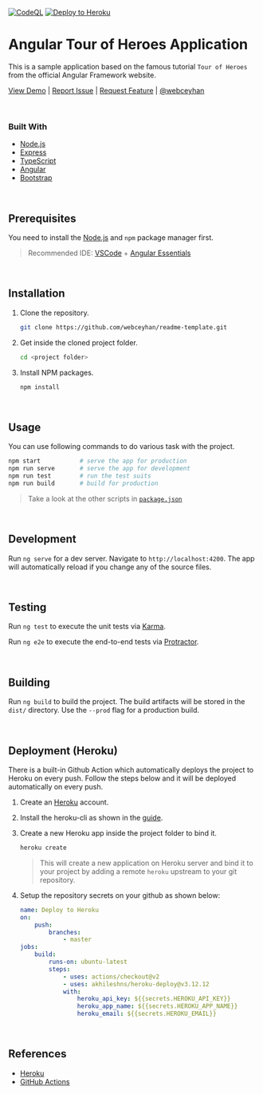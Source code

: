 <!-- AUTOMATION BADGES -->

[![CodeQL](https://github.com/webceyhan/ng-heroes/actions/workflows/codeql-analysis.yml/badge.svg)](https://github.com/webceyhan/ng-heroes/actions/workflows/codeql-analysis.yml)
[![Deploy to Heroku](https://github.com/webceyhan/ng-heroes/actions/workflows/heroku.yml/badge.svg)](https://github.com/webceyhan/ng-heroes/actions/workflows/heroku.yml)

<!-- HEADER ///////////////////////////////////////////////////////////// -->

# Angular Tour of Heroes Application

This is a sample application based on the famous tutorial `Tour of Heroes` from the official Angular Framework website.

[View Demo](https://webceyhan-ng-heroes.herokuapp.com) |
[Report Issue](https://github.com/webceyhan/ng-heroes/issues) |
[Request Feature](https://github.com/webceyhan/ng-heroes/pulls) |
[@webceyhan](https://twitter.com/webceyhan)

<br>
<!-- BUILT WITH ///////////////////// -->

### Built With

-   [Node.js](https://nodejs.dev/)
-   [Express](https://expressjs.com/)
-   [TypeScript](https://www.typescriptlang.org)
-   [Angular](https://angular.io/)
-   [Bootstrap](https://getbootstrap.com)

<br>
<!-- PREREQUISITES /////////////////////////////////////////////////////// -->

## Prerequisites

You need to install the [Node.js](https://nodejs.dev/)
and `npm` package manager first.

> Recommended IDE:
> [VSCode](https://code.visualstudio.com/) + [Angular Essentials](https://marketplace.visualstudio.com/items?itemName=johnpapa.angular-essentials)

<br>
<!-- INSTALLATION //////////////////////////////////////////////////////// -->

## Installation

1. Clone the repository.
    ```sh
    git clone https://github.com/webceyhan/readme-template.git
    ```
2. Get inside the cloned project folder.
    ```sh
    cd <project folder>
    ```
3. Install NPM packages.
    ```sh
    npm install
    ```

<br>
<!-- USAGE /////////////////////////////////////////////////////////////// -->

## Usage

You can use following commands to do various task with the project.

```sh
npm start           # serve the app for production
npm run serve       # serve the app for development
npm run test        # run the test suits
npm run build       # build for production
```

> Take a look at the other scripts in [`package.json`](https://github.com/webceyhan/readme-template/blob/master/package.json)

<br>
<!-- DEVELOPMENT //////////////////// -->

## Development

Run `ng serve` for a dev server.
Navigate to `http://localhost:4200`.
The app will automatically reload if you change any of the source files.

<br>
<!-- TESTING //////////////////////// -->

## Testing

Run `ng test` to execute the unit tests via [Karma](https://karma-runner.github.io).

Run `ng e2e` to execute the end-to-end tests via [Protractor](http://www.protractortest.org/).

<br>
<!-- BUILDING /////////////////////// -->

## Building

Run `ng build` to build the project.
The build artifacts will be stored in the `dist/` directory.
Use the `--prod` flag for a production build.

<br>
<!-- DEPLOYMENT ///////////////////// -->

## Deployment (Heroku)

There is a built-in Github Action which automatically deploys the project to Heroku on every push.
Follow the steps below and it will be deployed automatically on every push.

1. Create an [Heroku](https://www.heroku.com/home) account.

2. Install the heroku-cli as shown in the [guide](https://devcenter.heroku.com/articles/heroku-cli#install-the-heroku-cli).

3. Create a new Heroku app inside the project folder to bind it.
    ```sh
    heroku create
    ```

    > This will create a new application on Heroku server and bind it to your project by adding a remote `heroku` upstream to your git repository.

4. Setup the repository secrets on your github as shown below:
    ```yaml
    name: Deploy to Heroku
    on:
        push:
            branches:
                - master
    jobs:
        build:
            runs-on: ubuntu-latest
            steps:
                - uses: actions/checkout@v2
                - uses: akhileshns/heroku-deploy@v3.12.12
                with:
                    heroku_api_key: ${{secrets.HEROKU_API_KEY}}
                    heroku_app_name: ${{secrets.HEROKU_APP_NAME}}
                    heroku_email: ${{secrets.HEROKU_EMAIL}}
    ```

<br>
<!-- REFERENCES ////////////////////////////////////////////////////////// -->

## References

-   [Heroku](https://www.heroku.com)
-   [GitHub Actions](https://docs.github.com/en/actions)
